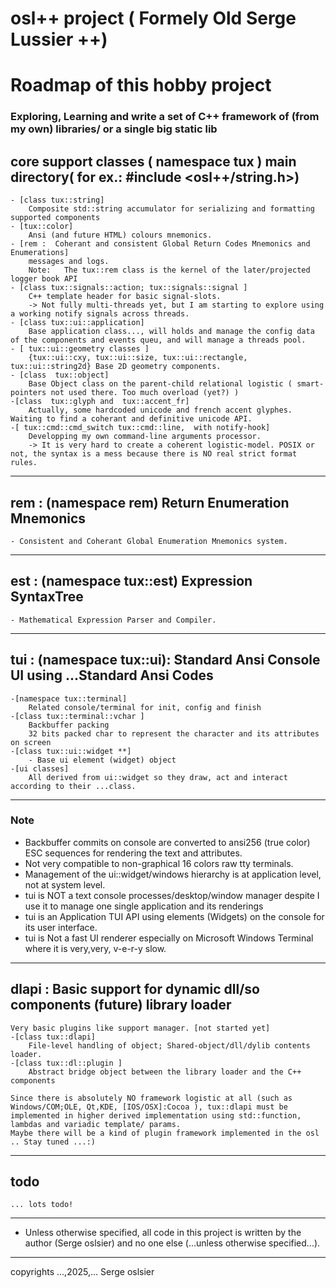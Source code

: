 
# osl++ project ( Formely Old Serge Lussier ++)

# Roadmap of this hobby project

### Exploring, Learning and write a set of C++ framework of (from my own) libraries/ or a single big static lib

## core support classes ( namespace tux ) main directory( for ex.: #include <osl++/string.h>)

    - [class tux::string]
        Composite std::string accumulator for serializing and formatting supported components
    - [tux::color]
        Ansi (and future HTML) colours mnemonics.
    - [rem :  Coherant and consistent Global Return Codes Mnemonics and Enumerations]
        messages and logs.
        Note:   The tux::rem class is the kernel of the later/projected logger book API
    - [class tux::signals::action; tux::signals::signal ]
        C++ template header for basic signal-slots.
        -> Not fully multi-threads yet, but I am starting to explore using a working notify signals across threads.
    - [class tux::ui::application]
        Base application class..., will holds and manage the config data of the components and events queu, and will manage a threads pool.
    - [ tux::ui::geometry classes ]
        {tux::ui::cxy, tux::ui::size, tux::ui::rectangle, tux::ui::string2d} Base 2D geometry components.
    - [class  tux::object]
        Base Object class on the parent-child relational logistic ( smart-pointers not used there. Too much overload (yet?) )
    -[class  tux::glyph and  tux::accent_fr]
        Actually, some hardcoded unicode and french accent glyphes. Waiting to find a coherant and definitive unicode API.
    -[ tux::cmd::cmd_switch tux::cmd::line,  with notify-hook]
        Developping my own command-line arguments processor.
        -> It is very hard to create a coherent logistic-model. POSIX or not, the syntax is a mess because there is NO real strict format rules.
    
---

## rem : (namespace rem) Return Enumeration Mnemonics
    - Consistent and Coherant Global Enumeration Mnemonics system.
---

## est : (namespace tux::est) Expression SyntaxTree
    - Mathematical Expression Parser and Compiler.
---

## tui : (namespace tux::ui): Standard Ansi Console UI using ...Standard Ansi Codes
    -[namespace tux::terminal]
        Related console/terminal for init, config and finish
    -[class tux::terminal::vchar ]
        Backbuffer packing
        32 bits packed char to represent the character and its attributes on screen
    -[class tux::ui::widget **]
        - Base ui element (widget) object
    -[ui classes]
        All derived from ui::widget so they draw, act and interact according to their ...class.
---

### Note

* Backbuffer commits on console are converted to ansi256 (true color) ESC sequences for rendering the text and attributes.
* Not very compatible to non-graphical 16 colors raw tty terminals.
* Management of the ui::widget/windows hierarchy is at application level, not at system level.
* tui is NOT a text console processes/desktop/window manager despite I use it to manage one single application and its renderings
* tui is an Application TUI API using elements (Widgets) on the console for its user interface.
* tui is Not a fast UI renderer especially on Microsoft Windows Terminal where it is very,very, v-e-r-y slow.

---

## dlapi : Basic support for dynamic dll/so components (future) library loader

    Very basic plugins like support manager. [not started yet]
    -[class tux::dlapi]
        File-level handling of object; Shared-object/dll/dylib contents loader.
    -[class tux::dl::plugin ]
        Abstract bridge object between the library loader and the C++ components

    Since there is absolutely NO framework logistic at all (such as Windows/COM;OLE, Qt,KDE, [IOS/OSX]:Cocoa ), tux::dlapi must be implemented in higher derived implementation using std::function, lambdas and variadic template/ params.
    Maybe there will be a kind of plugin framework implemented in the osl .. Stay tuned ...:)
---

## todo
    ... lots todo! 
---

* Unless otherwise specified, all code in this project is written by the author (Serge oslsier)  and no one else (...unless otherwise specified...).
---
copyrights ...,2025,... Serge oslsier
